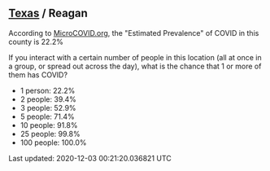 
## [Texas](/united-states/texas) / Reagan

According to [MicroCOVID.org](http://microcovid.org),
the "Estimated Prevalence" of COVID in this county is 22.2%

If you interact with a certain number of people in this location
(all at once in a group, or spread out across the day), what is the chance that
1 or more of them has COVID?

- 1 person: 22.2%
- 2 people: 39.4%
- 3 people: 52.9%
- 5 people: 71.4%
- 10 people: 91.8%
- 25 people: 99.8%
- 100 people: 100.0%

Last updated: 2020-12-03 00:21:20.036821 UTC
